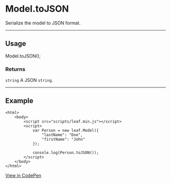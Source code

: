 # Model.toJSON

Serialize the model to JSON format.

----------------------------------------------------------------------

## Usage

Model.toJSON();

### Returns

`string` A JSON `string`.

----------------------------------------------------------------------

## Example

	<html>
		<body>
			<script src="scripts/leaf.min.js"></script>
			<script>
				var Person = new leaf.Model({
					"lastName": "Doe",
					"firstName": "John"
				});

				console.log(Person.toJSON());
			</script>
		</body>
	</html>

[View in CodePen](https://codepen.io/leaf-git/pen/LRQkEA)
